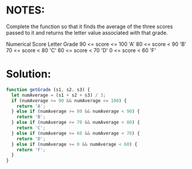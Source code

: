 
# NOTES:
Complete the function so that it finds the average of the three scores passed to it and returns the letter value associated with that grade.


Numerical Score	Letter Grade
  90 <= score <= 100  'A'
  80 <= score < 90	  'B'
  70 <= score < 80	  'C'
  60 <= score < 70	  'D'
  0 <=  score < 60	  'F'

# Solution:	
```javascript
function getGrade (s1, s2, s3) {
  let numAverage = (s1 + s2 + s3) / 3; 
  if (numAverage >= 90 && numAverage <= 100) {
    return 'A';
  } else if (numAverage >= 80 && numAverage < 90) {
    return 'B';
  } else if (numAverage >= 70 && numAverage < 80) {
    return 'C';
  } else if (numAverage >= 60 && numAverage < 70) {
    return 'D';
  } else if (numAverage >= 0 && numAverage < 60) {
    return 'F';
  }
}
```